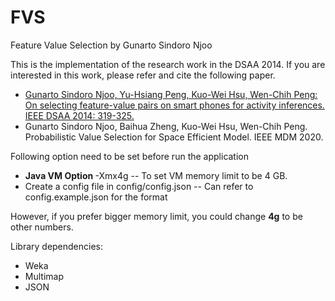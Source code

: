 # FVS
Feature Value Selection by Gunarto Sindoro Njoo

This is the implementation of the research work in the DSAA 2014. If you are interested in this work, please refer and cite the following paper.
- <a href="https://ieeexplore.ieee.org/document/7058091/">Gunarto Sindoro Njoo, Yu-Hsiang Peng, Kuo-Wei Hsu, Wen-Chih Peng: On selecting feature-value pairs on smart phones for activity inferences. IEEE DSAA 2014: 319-325.</a>
- Gunarto Sindoro Njoo, Baihua Zheng, Kuo-Wei Hsu, Wen-Chih Peng. Probabilistic Value Selection for Space Efficient Model. IEEE MDM 2020.

Following option need to be set before run the application
- <b> Java VM Option </b> -Xmx4g
-- To set VM memory limit to be 4 GB.
- Create a config file in config/config.json
-- Can refer to config.example.json for the format

However, if you prefer bigger memory limit, you could change <b>4g</b> to be other numbers.

Library dependencies:
<ul>
<li> Weka </li>
<li> Multimap </li>
<li> JSON </li>
</ul>
